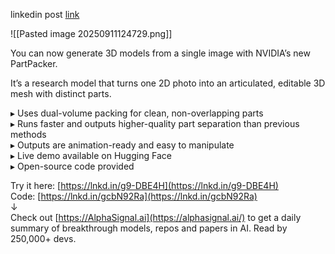 
linkedin post [link](https://www.linkedin.com/posts/eric-vyacheslav-156273169_you-can-now-generate-3d-models-from-a-single-activity-7371860310091026432-BYDq?utm_source=share&utm_medium=member_desktop&rcm=ACoAABMNj2MBAJSP3cWd4xpiz4wB7qdx43hvW18)

![[Pasted image 20250911124729.png]]


You can now generate 3D models from a single image with NVIDIA’s new PartPacker.  
  
It’s a research model that turns one 2D photo into an articulated, editable 3D mesh with distinct parts.  
  
▸ Uses dual-volume packing for clean, non-overlapping parts  
▸ Runs faster and outputs higher-quality part separation than previous methods  
▸ Outputs are animation-ready and easy to manipulate  
▸ Live demo available on Hugging Face  
▸ Open-source code provided  
  
Try it here: [https://lnkd.in/g9-DBE4H](https://lnkd.in/g9-DBE4H)  
Code: [https://lnkd.in/gcbN92Ra](https://lnkd.in/gcbN92Ra)  
↓  
Check out [https://AlphaSignal.ai](https://alphasignal.ai/) to get a daily summary of breakthrough models, repos and papers in AI. Read by 250,000+ devs.
